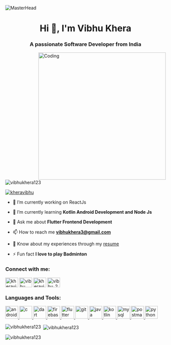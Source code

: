 ![MasterHead](https://kruschecompany.com/wp-content/uploads/2021/10/Cover-image-for-blog-post-on-software-developers.png)

<h1 align="center">Hi 👋, I'm Vibhu Khera</h1>
<h3 align="center">A passionate Software Developer from India</h3>

<img align="right" alt="Coding" width="400" src="https://media.tenor.com/X3jJ_r78JlcAAAAC/bobs-burger-tina-belcher.gif">

<p align="left"> <img src="https://komarev.com/ghpvc/?username=vibhukhera123&label=Profile%20views&color=0e75b6&style=flat" alt="vibhukhera123" /> </p>

<p align="left"> <a href="https://twitter.com/kheravibhu" target="blank"><img src="https://img.shields.io/twitter/follow/kheravibhu?logo=twitter&style=for-the-badge" alt="kheravibhu" /></a> </p>

- 🔭 I’m currently working on ReactJs

- 🌱 I’m currently learning **Kotlin Android Development and Node Js**

- 💬 Ask me about **Flutter Frontend Development**

- 📫 How to reach me **vibhukhera3@gmail.com**

- 📄 Know about my experiences through my [resume](https://drive.google.com/file/d/1MdwpYT5f3YIZriGodNx4NlzgnO7vtHvl/view?usp=sharing)

- ⚡ Fun fact **I love to play Badminton**

<h3 align="left">Connect with me:</h3>
<p align="left">
<a href="https://twitter.com/kheravibhu" target="blank"><img align="center" src="https://raw.githubusercontent.com/rahuldkjain/github-profile-readme-generator/master/src/images/icons/Social/twitter.svg" alt="kheravibhu" height="30" width="40" /></a>
<a href="https://linkedin.com/in/vibhu khera" target="blank"><img align="center" src="https://raw.githubusercontent.com/rahuldkjain/github-profile-readme-generator/master/src/images/icons/Social/linked-in-alt.svg" alt="vibhu khera" height="30" width="40" /></a>
<a href="https://instagram.com/kheravibhu" target="blank"><img align="center" src="https://raw.githubusercontent.com/rahuldkjain/github-profile-readme-generator/master/src/images/icons/Social/instagram.svg" alt="kheravibhu" height="30" width="40" /></a>
<a href="https://www.codechef.com/users/vibhu_2486" target="blank"><img align="center" src="https://cdn.jsdelivr.net/npm/simple-icons@3.1.0/icons/codechef.svg" alt="vibhu_2486" height="30" width="40" /></a>
</p>

<h3 align="left">Languages and Tools:</h3>
<p align="left"> <a href="https://developer.android.com" target="_blank" rel="noreferrer"> <img src="https://raw.githubusercontent.com/devicons/devicon/master/icons/android/android-original-wordmark.svg" alt="android" width="40" height="40"/> </a> <a href="https://www.cprogramming.com/" target="_blank" rel="noreferrer"> <img src="https://raw.githubusercontent.com/devicons/devicon/master/icons/c/c-original.svg" alt="c" width="40" height="40"/> </a> <a href="https://dart.dev" target="_blank" rel="noreferrer"> <img src="https://www.vectorlogo.zone/logos/dartlang/dartlang-icon.svg" alt="dart" width="40" height="40"/> </a> <a href="https://firebase.google.com/" target="_blank" rel="noreferrer"> <img src="https://www.vectorlogo.zone/logos/firebase/firebase-icon.svg" alt="firebase" width="40" height="40"/> </a> <a href="https://flutter.dev" target="_blank" rel="noreferrer"> <img src="https://www.vectorlogo.zone/logos/flutterio/flutterio-icon.svg" alt="flutter" width="40" height="40"/> </a> <a href="https://git-scm.com/" target="_blank" rel="noreferrer"> <img src="https://www.vectorlogo.zone/logos/git-scm/git-scm-icon.svg" alt="git" width="40" height="40"/> </a> <a href="https://www.java.com" target="_blank" rel="noreferrer"> <img src="https://raw.githubusercontent.com/devicons/devicon/master/icons/java/java-original.svg" alt="java" width="40" height="40"/> </a> <a href="https://kotlinlang.org" target="_blank" rel="noreferrer"> <img src="https://www.vectorlogo.zone/logos/kotlinlang/kotlinlang-icon.svg" alt="kotlin" width="40" height="40"/> </a> <a href="https://www.mysql.com/" target="_blank" rel="noreferrer"> <img src="https://raw.githubusercontent.com/devicons/devicon/master/icons/mysql/mysql-original-wordmark.svg" alt="mysql" width="40" height="40"/> </a> <a href="https://postman.com" target="_blank" rel="noreferrer"> <img src="https://www.vectorlogo.zone/logos/getpostman/getpostman-icon.svg" alt="postman" width="40" height="40"/> </a> <a href="https://www.python.org" target="_blank" rel="noreferrer"> <img src="https://raw.githubusercontent.com/devicons/devicon/master/icons/python/python-original.svg" alt="python" width="40" height="40"/> </a> </p>

<p><img align="left" src="https://github-readme-stats.vercel.app/api/top-langs?username=vibhukhera123&show_icons=true&locale=en&layout=compact" alt="vibhukhera123" /></p>

<p>&nbsp;<img align="center" src="https://github-readme-stats.vercel.app/api?username=vibhukhera123&show_icons=true&locale=en" alt="vibhukhera123" /></p>

<p><img align="center" src="https://github-readme-streak-stats.herokuapp.com/?user=vibhukhera123&" alt="vibhukhera123" /></p>
